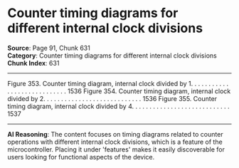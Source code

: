 # Counter timing diagrams for different internal clock divisions

**Source**: Page 91, Chunk 631  
**Category**: Counter timing diagrams for different internal clock divisions  
**Chunk Index**: 631

---

Figure 353. Counter timing diagram, internal clock divided by 1. . . . . . . . . . . . . . . . . . . . . . . . . . . . 1536
Figure 354. Counter timing diagram, internal clock divided by 2. . . . . . . . . . . . . . . . . . . . . . . . . . . . 1536
Figure 355. Counter timing diagram, internal clock divided by 4. . . . . . . . . . . . . . . . . . . . . . . . . . . . 1537

---

**AI Reasoning**: The content focuses on timing diagrams related to counter operations with different internal clock divisions, which is a feature of the microcontroller. Placing it under 'features' makes it easily discoverable for users looking for functional aspects of the device.
